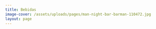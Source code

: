 ```yaml
---
title: Bebidas
image-cover: /assets/uploads/pages/man-night-bar-barman-110472.jpg
layout: page
---
```


